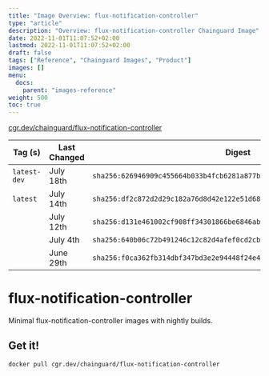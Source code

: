 ```yaml
---
title: "Image Overview: flux-notification-controller"
type: "article"
description: "Overview: flux-notification-controller Chainguard Image"
date: 2022-11-01T11:07:52+02:00
lastmod: 2022-11-01T11:07:52+02:00
draft: false
tags: ["Reference", "Chainguard Images", "Product"]
images: []
menu:
  docs:
    parent: "images-reference"
weight: 500
toc: true
---
```


[cgr.dev/chainguard/flux-notification-controller](https://github.com/chainguard-images/images/tree/main/images/flux-notification-controller)

| Tag (s)       | Last Changed | Digest                                                                    |
|---------------|--------------|---------------------------------------------------------------------------|
|  `latest-dev` | July 18th    | `sha256:626946909c455664b033b4fcb6281a877b7d2a679241c753ca999c3634a57f08` |
|  `latest`     | July 14th    | `sha256:df2c872d2d29c182a76d8d42e122e51d6800f3568b0b77ce235973be4cf7f770` |
|               | July 12th    | `sha256:d131e461002cf908ff34301866be6846ab1bbbdf1630660bde43a84eb166420f` |
|               | July 4th     | `sha256:640b06c72b491246c12c82d4afef0cd2cbc41da6269859ebc2000f9a707d81e0` |
|               | June 29th    | `sha256:f0ca362fb314dbf347bd3e2e94448f24e42348270f33c75b3f7713509af33ee0` |

# flux-notification-controller

Minimal flux-notification-controller images with nightly builds.

## Get it!

```shell
docker pull cgr.dev/chainguard/flux-notification-controller
```
